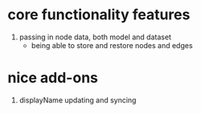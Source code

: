 
# core functionality features
1. passing in node data, both model and dataset
    - being able to store and restore nodes and edges


# nice add-ons
1. displayName updating and syncing